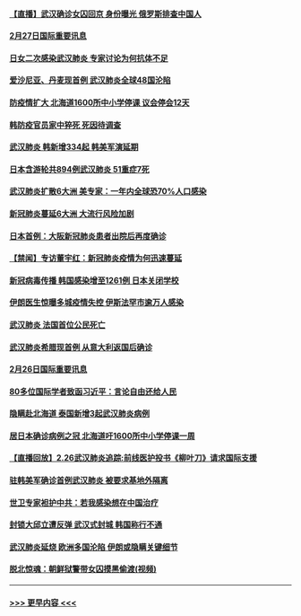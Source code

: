 #### [【直播】武汉确诊女囚回京 身份曝光 俄罗斯排查中国人](../pages/prog202/a102786956.md?t=02272231) 
#### [2月27日国际重要讯息](../pages/prog202/a102786975.md?t=02272231) 
#### [日女二次感染武汉肺炎 专家讨论为何抗体不足](../pages/prog202/a102786981.md?t=02272231) 
#### [爱沙尼亚、丹麦现首例 武汉肺炎全球48国沦陷](../pages/prog202/a102786906.md?t=02272231) 
#### [防疫情扩大 北海道1600所中小学停课 议会停会12天](../pages/prog202/a102786796.md?t=02272231) 
#### [韩防疫官员家中猝死 死因待调查](../pages/prog202/a102786836.md?t=02272231) 
#### [武汉肺炎 韩新增334起 韩美军演延期](../pages/prog202/a102786755.md?t=02272231) 
#### [日本含游轮共894例武汉肺炎 51重症7死](../pages/prog202/a102786748.md?t=02272231) 
#### [武汉肺炎扩散6大洲 美专家：一年内全球恐70%人口感染](../pages/prog202/a102786713.md?t=02272231) 
#### [新冠肺炎蔓延6大洲 大流行风险加剧](../pages/prog202/a102786582.md?t=02272231) 
#### [日本首例：大阪新冠肺炎患者出院后再度确诊](../pages/prog202/a102786519.md?t=02272231) 
#### [【禁闻】专访董宇红：新冠肺炎疫情为何迅速蔓延](../pages/prog202/a102786462.md?t=02272231) 
#### [新冠病毒传播 韩国感染增至1261例 日本关闭学校](../pages/prog202/a102786378.md?t=02272231) 
#### [伊朗医生惊曝多城疫情失控 伊斯法罕市逾万人感染](../pages/prog202/a102786352.md?t=02272231) 
#### [武汉肺炎 法国首位公民死亡](../pages/prog202/a102786286.md?t=02272231) 
#### [武汉肺炎希腊现首例 从意大利返国后确诊](../pages/prog202/a102786272.md?t=02272231) 
#### [2月26日国际重要讯息](../pages/prog202/a102786088.md?t=02272231) 
#### [80多位国际学者致函习近平：言论自由还给人民](../pages/prog202/a102786009.md?t=02272231) 
#### [隐瞒赴北海道 泰国新增3起武汉肺炎病例](../pages/prog202/a102786065.md?t=02272231) 
#### [居日本确诊病例之冠 北海道吁1600所中小学停课一周](../pages/prog202/a102786045.md?t=02272231) 
#### [【直播回放】2.26武汉肺炎追踪:前线医护投书《柳叶刀》请求国际支援](../pages/prog202/a102786048.md?t=02272231) 
#### [驻韩美军确诊首例武汉肺炎 被要求基地外隔离](../pages/prog202/a102785964.md?t=02272231) 
#### [世卫专家袒护中共：若我感染想在中国治疗](../pages/prog202/a102785921.md?t=02272231) 
#### [封锁大邱立遭反弹 武汉式封城 韩国称行不通](../pages/prog202/a102785940.md?t=02272231) 
#### [武汉肺炎延烧 欧洲多国沦陷 伊朗或隐瞒关键细节](../pages/prog202/a102785858.md?t=02272231) 
#### [脱北惊魂：朝鲜狱警带女囚摸黑偷渡(视频)](../pages/prog202/a102785824.md?t=02272231) 

----
#### [ >>> 更早内容 <<< ](../indexes/prog202-earlier.md)
